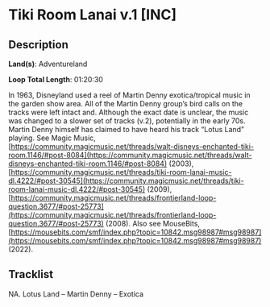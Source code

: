# Tiki Room Lanai v.1 [INC]

## Description

**Land(s)**: Adventureland

**Loop Total Length**: 01:20:30

In 1963, Disneyland used a reel of Martin Denny exotica/tropical music in the garden show area. All of the Martin Denny group’s bird calls on the tracks were left intact and. Although the exact date is unclear, the music was changed to a slower set of tracks (v.2), potentially in the early 70s. Martin Denny himself has claimed to have heard his track “Lotus Land” playing. See Magic Music, [https://community.magicmusic.net/threads/walt-disneys-enchanted-tiki-room.1146/#post-8084](https://community.magicmusic.net/threads/walt-disneys-enchanted-tiki-room.1146/#post-8084) (2003), [https://community.magicmusic.net/threads/tiki-room-lanai-music-dl.4222/#post-30545](https://community.magicmusic.net/threads/tiki-room-lanai-music-dl.4222/#post-30545) (2009), [https://community.magicmusic.net/threads/frontierland-loop-question.3677/#post-25773](https://community.magicmusic.net/threads/frontierland-loop-question.3677/#post-25773) (2008). Also see MouseBits, [https://mousebits.com/smf/index.php?topic=10842.msg98987#msg98987](https://mousebits.com/smf/index.php?topic=10842.msg98987#msg98987) (2022).

## Tracklist

NA\. Lotus Land – Martin Denny – Exotica


